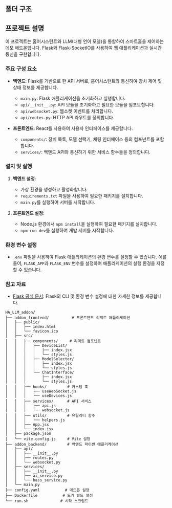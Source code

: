 ## 폴더 구조

## 프로젝트 설명

이 프로젝트는 홈어시스턴트와 LLM(대형 언어 모델)을 통합하여 스마트홈을 제어하는 데모 애드온입니다. Flask와 Flask-SocketIO를 사용하여 웹 애플리케이션과 실시간 통신을 구현합니다.

### 주요 구성 요소

- **백엔드**: Flask를 기반으로 한 API 서버로, 홈어시스턴트와 통신하여 장치 제어 및 상태 정보를 제공합니다.
  - `main.py`: Flask 애플리케이션을 초기화하고 실행합니다.
  - `api/__init__.py`: API 모듈을 초기화하고 필요한 모듈을 임포트합니다.
  - `api/websocket.py`: 웹소켓 이벤트를 처리합니다.
  - `api/routes.py`: HTTP API 라우트를 정의합니다.

- **프론트엔드**: React를 사용하여 사용자 인터페이스를 제공합니다.
  - `components/`: 장치 목록, 모델 선택기, 채팅 인터페이스 등의 컴포넌트를 포함합니다.
  - `services/`: 백엔드 API와 통신하기 위한 서비스 함수들을 정의합니다.

### 설치 및 실행

1. **백엔드 설정**:
   - 가상 환경을 생성하고 활성화합니다.
   - `requirements.txt` 파일을 사용하여 필요한 패키지를 설치합니다.
   - `main.py`를 실행하여 서버를 시작합니다.

2. **프론트엔드 설정**:
   - Node.js 환경에서 `npm install`을 실행하여 필요한 패키지를 설치합니다.
   - `npm run dev`를 실행하여 개발 서버를 시작합니다.

### 환경 변수 설정

- `.env` 파일을 사용하여 Flask 애플리케이션의 환경 변수를 설정할 수 있습니다. 예를 들어, `FLASK_APP`과 `FLASK_ENV` 변수를 설정하여 애플리케이션의 실행 환경을 지정할 수 있습니다.

### 참고 자료

- [Flask 공식 문서](https://flask.palletsprojects.com/en/2.1.x/cli/): Flask의 CLI 및 환경 변수 설정에 대한 자세한 정보를 제공합니다.

```
HA_LLM_addon/
├── addon_frontend/          # 프론트엔드 리액트 애플리케이션
│   ├── public/
│   │   ├── index.html
│   │   └── favicon.ico
│   ├── src/
│   │   ├── components/     # 리액트 컴포넌트
│   │   │   ├── DeviceList/
│   │   │   │   ├── index.jsx
│   │   │   │   └── styles.js
│   │   │   ├── ModelSelector/
│   │   │   │   ├── index.jsx
│   │   │   │   └── styles.js
│   │   │   └── ChatInterface/
│   │   │       ├── index.jsx
│   │   │       └── styles.js
│   │   ├── hooks/         # 커스텀 훅
│   │   │   ├── useWebSocket.js
│   │   │   └── useDevices.js
│   │   ├── services/      # API 서비스
│   │   │   ├── api.js
│   │   │   └── websocket.js
│   │   ├── utils/         # 유틸리티 함수
│   │   │   └── helpers.js
│   │   ├── App.jsx
│   │   └── index.jsx
│   ├── package.json
│   └── vite.config.js     # Vite 설정
├── addon_backend/         # 백엔드 파이썬 애플리케이션
│   ├── api/
│   │   ├── __init__.py
│   │   ├── routes.py
│   │   └── websocket.py
│   ├── services/
│   │   ├── __init__.py
│   │   ├── ai_service.py
│   │   └── hass_service.py
│   └── main.py
├── config.yaml           # 애드온 설정
├── Dockerfile           # 도커 빌드 설정
└── run.sh              # 시작 스크립트
```

